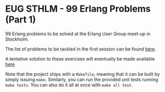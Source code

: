 # EUG STHLM - 99 Erlang Problems (Part 1)

99 Erlang problems to be solved at the Erlang User Group meet-up in Stockholm.

The list of problems to be tackled in the first session can be found [here](https://wiki.haskell.org/99_questions/1_to_10).

A tentative solution to these exercises will eventually be made available [here](https://github.com/efcasado/EUGSTHLM-99erlproblems/tree/pt1-sol)

Note that the project ships with a `Makefile`, meaning that it can be built by simply issuing `make`.
Similarly, you can run the provided unit tests running `make tests`. You can also do it all at once
with `make all test`.
